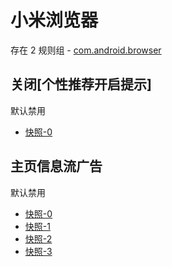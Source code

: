 # 小米浏览器

存在 2 规则组 - [com.android.browser](/src/apps/com.android.browser.ts)

## 关闭[个性推荐开启提示]

默认禁用

- [快照-0](https://i.gkd.li/import/12829403)

## 主页信息流广告

默认禁用

- [快照-0](https://i.gkd.li/import/12894221)
- [快照-1](https://i.gkd.li/import/12893649)
- [快照-2](https://i.gkd.li/import/12894234)
- [快照-3](https://i.gkd.li/import/13196059)
